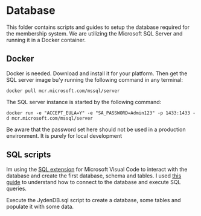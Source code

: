 # Database
This folder contains scripts and guides to setup the database required for the membership system. We are utilizing the Microsoft SQL Server and running it in a Docker container. 
## Docker
Docker is needed. Download and install it for your platform. Then get the SQL server image bu'y running the following command in any terminal:
```
docker pull mcr.microsoft.com/mssql/server
``` 
The SQL server instance is started by the following command:
```
docker run -e "ACCEPT_EULA=Y" -e "SA_PASSWORD=Admin123" -p 1433:1433 -d mcr.microsoft.com/mssql/server
```
Be aware that the password set here should not be used in a production environment. It is purely for local development

## SQL scripts
Im using the [SQL extension](https://marketplace.visualstudio.com/items?itemName=ms-mssql.mssql "SQL extension for MS Code") for Microsoft Visual Code to interact with the database and create the first database, schema and tables. 
I used [this guide](https://docs.microsoft.com/en-us/sql/tools/visual-studio-code/sql-server-develop-use-vscode?view=sql-server-ver15) to understand how to connect to the database and execute SQL queries.

Execute the JydenDB.sql script to create a database, some tables and populate it with some data.


